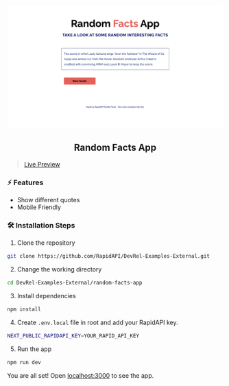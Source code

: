 ![cover](assets/cover.png)

<div align="center">
	<h2>Random Facts App</h2>
</div>

> [Live Preview](https://rapidapi-example-random-facts-app.vercel.app/)

### ⚡️ Features

- Show different quotes
- Mobile Friendly

### 🛠️ Installation Steps

1. Clone the repository

```bash
git clone https://github.com/RapidAPI/DevRel-Examples-External.git
```

2. Change the working directory

```bash
cd DevRel-Examples-External/random-facts-app
```

3. Install dependencies

```bash
npm install
```

4. Create `.env.local` file in root and add your RapidAPI key.

```bash
NEXT_PUBLIC_RAPIDAPI_KEY=YOUR_RAPID_API_KEY
```

5. Run the app

```bash
npm run dev
```

You are all set! Open [localhost:3000](http://localhost:3000/) to see the app.
